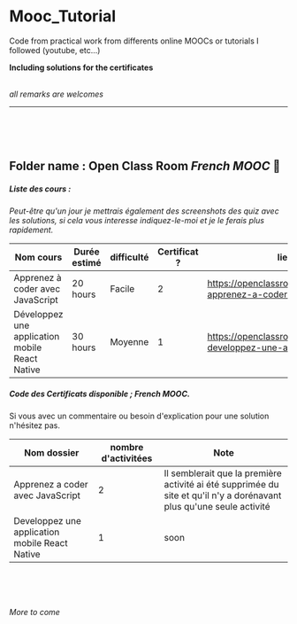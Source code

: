 # Mooc_Tutorial
Code from practical work from differents online MOOCs or tutorials I followed (youtube, etc...)

**Including solutions for the certificates**
<br><br>

_all remarks are welcomes_

------





<br>
<br>
<br>




## Folder name : Open Class Room _French MOOC_ :orange_book:

##### Liste des cours :  
_Peut-être qu'un jour je mettrais également des screenshots des quiz avec les solutions, si cela vous interesse indiquez-le-moi et je le ferais plus rapidement._

Nom cours | Durée estimé | difficulté | Certificat ? | lien vers le cours
--- |--- |--- |--- |--- |
Apprenez à coder avec JavaScript | 20 hours | Facile | 2 | https://openclassrooms.com/fr/courses/2984401-apprenez-a-coder-avec-javascript
Développez une application mobile React Native | 30 hours | Moyenne | 1 | https://openclassrooms.com/fr/courses/4902061-developpez-une-application-mobile-react-native




##### Code des Certificats disponible ; _French MOOC_. 

Si vous avec un commentaire ou besoin d'explication pour une solution n'hésitez pas.

Nom dossier | nombre d'activitées | Note
--- |--- |--- 
Apprenez a coder avec JavaScript | 2 | Il semblerait que la première activité ai été supprimée du site et qu'il n'y a dorénavant plus qu'une seule activité
Developpez une application mobile React Native | 1 | soon


<br>
<br>
<br>

_More to come_
